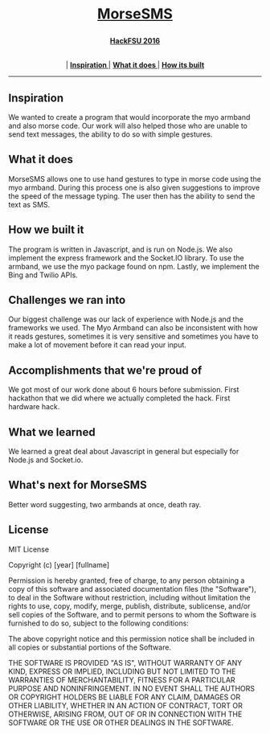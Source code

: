 <h1><p align="center"><a href="http://devpost.com/software/morsesms" target="_blank">MorseSMS</a></p></h1>

<p align="center">
  <a href="http://hackfsu16.devpost.com/"><b>HackFSU 2016</b></a>
</p>

<p align="center">
<br>
|
<b><a href="#inspiration"> Inspiration </a></b>|
<b><a href="#what-it-does"> What it does </a></b>|
<b><a href="#how-we-built-it"> How its built </a></b>

</p>

---

## Inspiration
We wanted to create a program that would incorporate the myo armband and also morse code. Our work will also helped those who are unable to send text messages, the ability to do so with simple gestures. 

## What it does
MorseSMS allows one to use hand gestures to type in morse code using the myo armband. During this process one is also given suggestions to improve the speed of the message typing. The user then has the ability to send the text as SMS. 

## How we built it
The program is written in Javascript, and is run on Node.js. We also implement the express framework and the Socket.IO library. To use the armband, we use the myo package found on npm. Lastly, we implement the Bing and Twilio APIs. 

## Challenges we ran into
Our biggest challenge was our lack of experience with Node.js and the frameworks we used. The Myo Armband can also be inconsistent with how it reads gestures, sometimes it is very sensitive and sometimes you have to make a lot of movement before it can read your input. 

## Accomplishments that we're proud of
We got most of our work done about 6 hours before submission. First hackathon that we did where we actually completed the hack. First hardware hack. 

## What we learned
We learned a great deal about Javascript in general but especially for Node.js and Socket.io. 

## What's next for MorseSMS
Better word suggesting, two armbands at once, death ray. 




## License

MIT License

Copyright (c) [year] [fullname]

Permission is hereby granted, free of charge, to any person obtaining a copy
of this software and associated documentation files (the "Software"), to deal
in the Software without restriction, including without limitation the rights
to use, copy, modify, merge, publish, distribute, sublicense, and/or sell
copies of the Software, and to permit persons to whom the Software is
furnished to do so, subject to the following conditions:

The above copyright notice and this permission notice shall be included in all
copies or substantial portions of the Software.

THE SOFTWARE IS PROVIDED "AS IS", WITHOUT WARRANTY OF ANY KIND, EXPRESS OR
IMPLIED, INCLUDING BUT NOT LIMITED TO THE WARRANTIES OF MERCHANTABILITY,
FITNESS FOR A PARTICULAR PURPOSE AND NONINFRINGEMENT. IN NO EVENT SHALL THE
AUTHORS OR COPYRIGHT HOLDERS BE LIABLE FOR ANY CLAIM, DAMAGES OR OTHER
LIABILITY, WHETHER IN AN ACTION OF CONTRACT, TORT OR OTHERWISE, ARISING FROM,
OUT OF OR IN CONNECTION WITH THE SOFTWARE OR THE USE OR OTHER DEALINGS IN THE
SOFTWARE.

